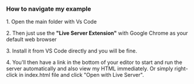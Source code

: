 <h3>How to navigate my example</h3>

<p>1. Open the main folder with Vs Code</p>

<p>2. Then just use the <strong>"Live Server Extension"</strong> with Google Chrome as your default web browser</p>
<p>3. Install it from VS Code directly and you will be fine. </p>
<p>4. You'll then have a link in the bottom of your editor to start and run the server automatically and also view my HTML immediately. Or simply right-click in index.html file and click "Open with Live Server".</p>
